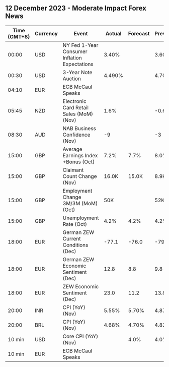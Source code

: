 ## 12 December 2023 - Moderate Impact Forex News

| Time (GMT+8) | Currency | Event | Actual | Forecast | Previous |
|------|----------|-------|--------|----------|----------|
| 00:00 | USD | NY Fed 1-Year Consumer Inflation Expectations | 3.40% |  | 3.60% |
| 00:30 | USD | 3-Year Note Auction | 4.490% |  | 4.701% |
| 04:10 | EUR | ECB McCaul Speaks |  |  |  |
| 05:45 | NZD | Electronic Card Retail Sales (MoM) (Nov) | 1.6% |  | -0.6% |
| 08:30 | AUD | NAB Business Confidence (Nov) | -9 |  | -3 |
| 15:00 | GBP | Average Earnings Index +Bonus (Oct) | 7.2% | 7.7% | 8.0% |
| 15:00 | GBP | Claimant Count Change (Nov) | 16.0K | 15.0K | 8.9K |
| 15:00 | GBP | Employment Change 3M/3M (MoM) (Oct) | 50K |  | 52K |
| 15:00 | GBP | Unemployment Rate (Oct) | 4.2% | 4.2% | 4.2% |
| 18:00 | EUR | German ZEW Current Conditions (Dec) | -77.1 | -76.0 | -79.8 |
| 18:00 | EUR | German ZEW Economic Sentiment (Dec) | 12.8 | 8.8 | 9.8 |
| 18:00 | EUR | ZEW Economic Sentiment (Dec) | 23.0 | 11.2 | 13.8 |
| 20:00 | INR | CPI (YoY) (Nov) | 5.55% | 5.70% | 4.87% |
| 20:00 | BRL | CPI (YoY) (Nov) | 4.68% | 4.70% | 4.82% |
| 10 min | USD | Core CPI (YoY) (Nov) |  | 4.0% | 4.0% |
| 10 min | EUR | ECB McCaul Speaks |  |  |  |
